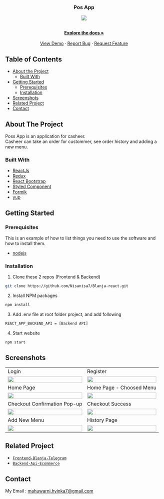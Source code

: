 <br />
<p align="center">

  <h3 align="center">Pos App</h3>
  <p align="center">
  <image align="center" src='./Screenshot/logoblanja.png' />
  </p>

  <p align="center">
    <br />
    <a href="https://github.com/Nisanisa7/Blanja-react"><strong>Explore the docs »</strong></a>
    <br />
    <br />
    <a href="https://letsblanja.vercel.app/">View Demo</a>
    ·
    <a href="https://github.com/Nisanisa7/Blanja-react/issues">Report Bug</a>
    ·
    <a href="https://github.com/Nisanisa7/Blanja-react/issues">Request Feature</a>
  </p>
</p>



<!-- TABLE OF CONTENTS -->
## Table of Contents

* [About the Project](#about-the-project)
  * [Built With](#built-with)
* [Getting Started](#getting-started)
  * [Prerequisites](#prerequisites)
  * [Installation](#installation)
* [Screenshots](#screenshots)
* [Related Project](#related-project-backend)
* [Contact](#contact)



<!-- ABOUT THE PROJECT -->
## About The Project


Poss App is an application for casheer. </br>
Casheer can take an order for custommer, see order history and adding a new menu.



### Built With

* [ReactJs](https://reactjs.org/)
* [Redux](https://redux.js.org/)
* [React Bootstrap](https://react-bootstrap.github.io/)
* [Styled Component](https://styled-components.com/)
* [Formik](https://formik.org/)
* [yup](https://www.npmjs.com/package/yup)

<!-- GETTING STARTED -->
## Getting Started

### Prerequisites

This is an example of how to list things you need to use the software and how to install them.

* [nodejs](https://nodejs.org/en/download/)

### Installation

1. Clone these 2 repos (Frontend & Backend)
```sh
git clone https://github.com/Nisanisa7/Blanja-react.git
```
2. Install NPM packages
```sh
npm install
```
3. Add .env file at root folder project, and add following
```sh
REACT_APP_BACKEND_API = [Backend API]
```
4. Start website
```sh
npm start
```



<!-- ROADMAP -->
## Screenshots

<p align="center" float="left">
 <table>
  <tr>
    <td>Login</td>
    <td>Register</td>
  </tr>
  <tr>
    <td><image src='https://res.cloudinary.com/nisanisa/image/upload/v1640213289/github/register_nhybil.jpg' width=100%/></td>
    <td><image src='https://res.cloudinary.com/nisanisa/image/upload/v1640213300/github/login_gszxfj.jpg' width=100%/></td>
  </tr>
  <tr>
    <td>Home Page</td>
    <td>Home Page - Choosed Menu</td>
  </tr>
  <tr>
    <td><image src='https://res.cloudinary.com/nisanisa/image/upload/v1640214042/github/Web_capture_23-12-2021_6031_localhost_efsjvq.jpg' width=100%/></td>
    <td><image src='https://res.cloudinary.com/nisanisa/image/upload/v1640214118/github/Web_capture_23-12-2021_6145_localhost_corbja.jpg'width=100%/></td>
  </tr>
  <tr>
    <td>Checkout Confirmation Pop-up</td>
    <td>Checkout Success</td>
  </tr>
  <tr>
    <td><image src='https://res.cloudinary.com/nisanisa/image/upload/v1640214379/github/checkout_confirmation_skg30v.jpg' width=100%/></td>
    <td><image src='https://res.cloudinary.com/nisanisa/image/upload/v1640214369/github/success_order_bcejlj.jpg' width=100%/></td>
  </tr>
  <tr>
    <td>Add New Menu</td>
    <td>History Page</td>
  </tr>
  <tr>
    <td><image src='https://res.cloudinary.com/nisanisa/image/upload/v1640214501/github/Web_capture_23-12-2021_689_localhost_mxdull.jpg' width=100%/></td>
    <td><image src='https://res.cloudinary.com/nisanisa/image/upload/v1640214180/github/history_cwvxtg.jpg' width=100%/></td>
  </tr>
 </table>
</p>

## Related Project
* [`Frontend-Blanja-Telegram`](https://github.com/Nisanisa7/Blanja-react)
* [`Backend-Api-Ecommerce`](https://github.com/Nisanisa7/Api-Ecommerce)


<!-- CONTACT -->
## Contact

My Email : mahuwarni.hyinka7@gmail.com



